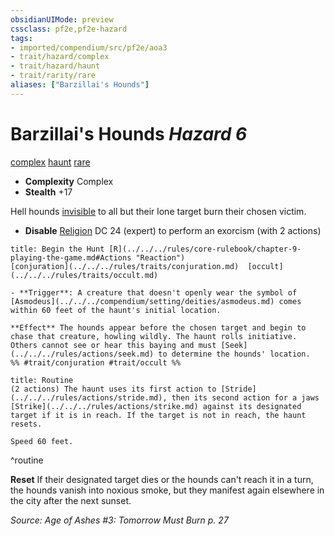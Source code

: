 ```yaml
---
obsidianUIMode: preview
cssclass: pf2e,pf2e-hazard
tags:
- imported/compendium/src/pf2e/aoa3
- trait/hazard/complex
- trait/hazard/haunt
- trait/rarity/rare
aliases: ["Barzillai's Hounds"]
---
```

# Barzillai's Hounds *Hazard 6*  
[complex](complex.md)  [haunt](haunt.md)  [rare](rare.md)  

- **Complexity** Complex
- **Stealth** +17  

Hell hounds [invisible](conditions.md#Invisible) to all but their lone target burn their chosen victim.

- **Disable** [Religion](../../skills.md#Religion) DC 24 (expert) to perform an exorcism (with 2 actions)  
     
```ad-embed-ability
title: Begin the Hunt [R](../../../rules/core-rulebook/chapter-9-playing-the-game.md#Actions "Reaction")
[conjuration](../../../rules/traits/conjuration.md)  [occult](../../../rules/traits/occult.md)  

- **Trigger**: A creature that doesn't openly wear the symbol of [Asmodeus](../../../compendium/setting/deities/asmodeus.md) comes within 60 feet of the haunt's initial location.

**Effect** The hounds appear before the chosen target and begin to chase that creature, howling wildly. The haunt rolls initiative. Others cannot see or hear this baying and must [Seek](../../../rules/actions/seek.md) to determine the hounds' location.  
%% #trait/conjuration #trait/occult %%
```

```ad-pf2-summary
title: Routine
(2 actions) The haunt uses its first action to [Stride](../../../rules/actions/stride.md), then its second action for a jaws [Strike](../../../rules/actions/strike.md) against its designated target if it is in reach. If the target is not in reach, the haunt resets.

Speed 60 feet.
```
^routine

**Reset** If their designated target dies or the hounds can't reach it in a turn, the hounds vanish into noxious smoke, but they manifest again elsewhere in the city after the next sunset.  

*Source: Age of Ashes #3: Tomorrow Must Burn p. 27*
